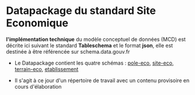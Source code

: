 # Datapackage du standard Site Economique

**l'implémentation technique** du modèle conceptuel de données (MCD) est décrite ici suivant le standard **Tableschema** et le format **json**, elle est destinée à être référencée sur schema.data.gouv.fr

- Le Datapackage contient les quatre schémas : [pole-eco](https://github.com/cnigfr/zones-activites-economiques/tree/main/schema/pole-eco), [site-eco](https://github.com/cnigfr/zones-activites-economiques/tree/main/schema/site-eco), [terrain-eco](https://github.com/cnigfr/zones-activites-economiques/tree/main/schema/terrain-eco), [etablissement](https://github.com/cnigfr/zones-activites-economiques/tree/main/schema/etablissement)

- Il s'agit à ce jour d'un répertoire de travail avec un contenu provisoire en cours d'élaboration




